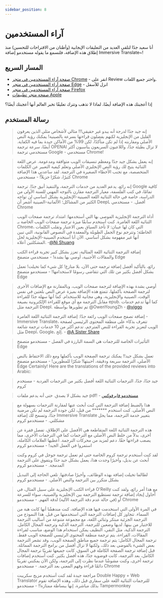 ```yaml
---
sidebar_position: 8
---
```


# آراء المستخدمين

أنا سعيد جدًا لتلقي العديد من التعليقات الإيجابية (وأطنان من الاقتراحات للتحسين) منذ إطلاق هذه الإضافة، فلنسمع ما يقوله مستخدمو إضافة Immersive Translate\~!

## المسار السريع

- [صفحة آراء المستخدمين في متجر Chrome](https://chrome.google.com/webstore/detail/immersive-translate/bpoadfkcbjbfhfodiogcnhhhpibjhbnh) - انقر على Review واختر جميع اللغات.
- [صفحة آراء المستخدمين في متجر Edge](https://microsoftedge.microsoft.com/addons/detail/amkbmndfnliijdhojkpoglbnaaahippg) - انزل للأسفل
- [صفحة آراء المستخدمين في متجر Firefox](https://addons.mozilla.org/en-US/firefox/addon/immersive-translate/reviews/)
- [صفحة متجر تطبيقات Apple](https://apps.apple.com/app/id6447957425)

إذا أعجبتك هذه الإضافة أيضًا، لماذا لا تذهب وتترك تعليقًا تخبر العالم أنها أعجبتك أيضًا؟

## رسالة المستخدم

> إنه جيد جدًا لدرجة أنه يبدو غير حقيقي!!! مثالي لأشخاص مثلي الذين يعرفون القليل من الإنجليزية لكنهم يفضلون قراءتها بسرعة بالصينية! يمكنك رؤية النص الأصلي ومقارنته إذا لم تكن متأكدًا، لكن 99% من الأماكن جيدة بما فيه الكفاية. أيضًا، سرعة ترجمة OPENAI لا تزال بطيئة جدًا، واللاعبون السريعون يناسبون أكثر مستخدمي ترجمة Google - مستخدمي Chrome!

> إنه يعمل بشكل جيد جدًا ومعظم تنسيقات الويب متوافقة ومدعومة. عرض اللغة الثنائية يتيح لك رؤية النص الإنجليزي الأصلي وتعلم كيفية التعبير عن الكلمات المتخصصة، مع تجنب الأخطاء الصغيرة في الترجمة. لقد ساعدني هذا الإضافة كثيرًا، شكرًا جزيلاً! - مستخدمي Chrome

> إنه رائع، يدعم العديد من خدمات الترجمة، والتنفيذ أنيق جدًا. ترجمة Google كافية تمامًا، في كتب الفلسفة، معيار الترجمة مقارن بالتوجه المهني للسنة الأولى من الدراسة، خاصة في حالة الثنائية اللغة الصينية-الإنجليزية بشكل أساسي لن تواجه الكثير من المشاكل؛ الألمانية-الصينية أشعر أن DeepL أفضل. - مستخدمي Chrome

> أداة الترجمة الإنجليزية الموصى بها التي أستخدمها: امتداد ترجمة صفحات الويب الثنائية اللغة الغامرة. كنت أستخدم سابقًا ميزة ترجمة صفحات الويب الخاصة بـ Chrome، التي كان لها عيبان: لا تأخذ السياق بعين الاعتبار وتقلب الكلمات الخاطئة؛ وتترجم نوع الجمل الطويلة والمعقدة في النصوص القانونية، التي تبين أنها غير مفهومة بشكل أساسي. الآن أنا أستخدم الصينية-الإنجليزية لحل المشكلتين أعلاه. -[@Ni Shuang](https://twitter.com/nishuang/status/1623576540389822465)

> إضافة الترجمة الثنائية اللغة المثالية، تعزز بشكل كبير تجربة قراءة الكتب والمقالات الأجنبية، أوصي بها بشدة! - مستخدمي متصفح Edge

> رائع، بالتأكيد أفضل إضافة ترجمة حتى الآن، بلا منازع! كل شيء كما تخيلت! تعمل بشكل أفضل بكثير من تلك التي تتقاضى رسومًا لاستخدامها! - مستخدمو متصفح Edge

> أوصي بشدة بهذه الإضافة لترجمة صفحات الويب، وبالمقارنة مع الإضافات الأخرى لترجمة الصفحة بأكملها، تتمتع هذه الإضافة بميزة عرض النص بلغتين في نفس الوقت، الصينية والإنجليزية، وهي مجانية للاستخدام. كما أنها سهلة جدًا للقراءة مقابل الترجمة مع أي موقع للقراءة الإلكترونية بصيغة epub. كما أنها تدعم خدمات الترجمة مثل Deepl. تم تطويرها بواسطة @OwenYoungZh - [@viggo](https://twitter.com/decohack/status/1622175776274792449)

> إضافة تصفح صفحات الويب رائعة جدًا: إضافة الترجمة الثنائية اللغة الغامرة - Immersive Translate، تتعرف بذكاء على منطقة المحتوى الرئيسي لصفحة الويب لتعزيز تجربة القراءة للنص المترجم، تدعم أكثر من 10 خدمات ترجمة شائعة مثل Deepl، Google، إلخ. - [@A Sister Share](https://twitter.com/abskoop/status/1619619066511241216)

> التأثيرات الخاصة للترجمات هي السمة البارزة في الفصل - مستخدمو متصفح Edge

> تعمل بشكل جيد!! يمكنك ترجمة الصفحة الويب بأكملها ومع ذلك الاحتفاظ بالنص الأصلي، الترجمة سريعة ودقيقة، أحببتها! شكرًا للمطورين! - مستخدمو متصفح Edge
Certainly! Here are the translations of the provided reviews into Arabic:

> جيد جدًا، جدًا، الترجمات الثنائية اللغة أفضل بكثير من الترجمات الفردية - مستخدم كروم

> جيد بشكل لا يصدق. حتى أنه يدعم ملفات pdf! - [مستخدمو فايرفوكس](https://addons.mozilla.org/en-US/firefox/addon/immersive-translate/reviews/1923696/)

> هذا بالضبط إضافة الترجمة التي كنت أبحث عنها لمقارنة الترجمات بسهولة مع النص الأصلي. كنت استخدم \*\*\*\*\*\*\* من قبل، لكن جودة الترجمة لم تكن مرضية جدًا، وتسمح لك إضافة Immersive Translate بتغيير خدمة الترجمة، مما يحل مشكلتي. - مستخدمو كروم

> هذه الترجمة الثنائية اللغة المتقاطعة هي الأفضل على الإطلاق، تفصل فقرة عن أخرى، بدلاً من خلط النص الأصلي مع الترجمات كما في الترجمات الأخرى، مما يصعب قراءتها حقًا. دعم لمزيد من محركات الترجمة. أعطيها العلامات الكاملة، استمروا في العمل الجيد! - مستخدمو كروم

> لقد كنت أستخدم ترجمة كروم الخاصة حتى لم تعمل ترجمة جوجل في كروم وكنت أبحث عن بديل، وأخيرًا وجدت هذا، يعمل بشكل جيد جدًا ويتفوق على الترجمة المدمجة. - مستخدمو كروم

> لطالما تخيلت إضافة بهذه الوظائف، وأخيرًا صادفتها. تلغي الحاجة إلى التبديل بشكل متكرر بين الترجمة والنص الأصلي. - مستخدمو كروم

> قراءة الكتب الإنجليزية على سبيل المثال، في O'Reilly مع هذا أمر رائع، ولقد كنت أحاول إيجاد إضافة ترجمة تستطيع الترجمة بين الإنجليزية والصينية، سواء للسرعة أو (في حالة عدم دقة الترجمة الآلية) لدقة الفهم. - مستخدمو Chrome

> في المرة الأولى التي استخدمت فيها هذه الإضافة، كنت مندهشًا أنها كانت هبة من السماء. تتجاوز كل إضافات الترجمة التي استخدمتها من قبل. هذا النموذج من الترجمة الجزئية مبتكر وثنائي اللغة، مع مجموعة متنوعة من أساليب الترجمة للاختيار من بينها. لديها وضعين للترجمة، الترجمة الذكية وترجمة المجال الكامل. الترجمة الذكية، مثل النقي، النظيف يمكن استخدام هذا الوضع، مناسب لقراءة المقالات، القراءة، يتم ترجمة منطقة المحتوى الرئيسي للصفحة الويب فقط. ترجمة المجال الكامل: يتم ترجمة جميع مناطق الصفحة الويب، وقد تشعر الترجمة بعض الشيء بالفوضى بعد ذلك، ولكنها لا تزال أفضل من برامج الترجمة المماثلة. قبل إضافة ترجمة الصفحة الكاملة في السوق، كانت جميعها تقريبًا ترجمة المجال الكامل، بعد الترجمة، كانت فوضوية جدًا، هذه أفضل بكثير. كنت أستخدم إضافات ترجمة أخرى، وكنت مشوشًا عندما نظرت إلى الترجمة، ولكن الآن يمكنني تقريبًا دائمًا قراءة وفهم المعنى بعد الترجمة. - مستخدمو Chrome

> مراجعة جيدة لقد كنت أستخدم مزيج سكريبت Double Happy + Web Translator للترجمات الثنائية اللغة على سفاري قبل ذلك، وهذه الإضافة تقوم بذلك مباشرة، إنها ببساطة ممتازة!! - مستخدمو Tampermonkey

***

<!-- إذا كان لديك شيء تريد أن يبقى هنا، [عدل](https://github.com/immersive-translate/immersive-translate/edit/main/docs/review.md) هذا الملف المصدري في Github لـ \~ -->